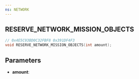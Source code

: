```yaml
---
ns: NETWORK
---
```

## RESERVE_NETWORK_MISSION_OBJECTS

```c
// 0x4E5C93BD0C32FBF8 0x391DF4F3
void RESERVE_NETWORK_MISSION_OBJECTS(int amount);
```

## Parameters
* **amount**:
